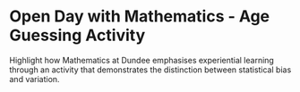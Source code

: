 # Open Day with Mathematics - Age Guessing Activity

Highlight how Mathematics at Dundee emphasises experiential learning through an activity that demonstrates the distinction between statistical bias and variation. 


